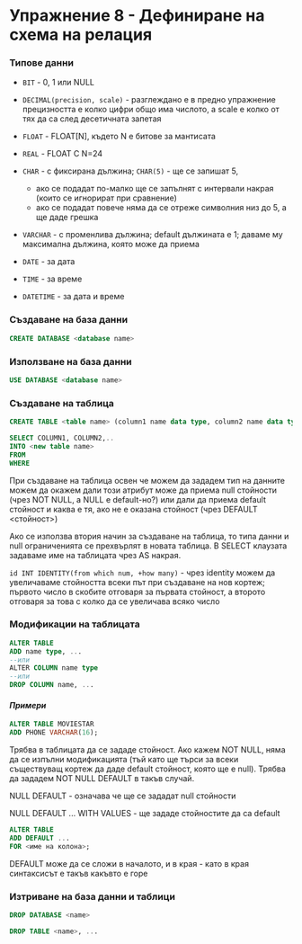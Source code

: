 # Упражнение 8 - Дефиниране на схема на релация

### Типове данни

- `BIT` - 0, 1 или NULL

- `DECIMAL(precision, scale)` - разглеждано е в предно упражнение
  прецизността е колко цифри общо има числото, а scale е колко от тях да са след десетичната запетая

- `FLOAT` - FLOAT[N], където N e битове за мантисата
- `REAL` - FLOAT С N=24
- `CHAR` - с фиксирана дължина;
  `CHAR(5)` - ще се запишат 5,
  - ако се подадат по-малко ще се запълнят с интервали накрая (които се игнорират при сравнение)
  - ако се подадат повече няма да се отреже символния низ до 5, а ще даде грешка
- `VARCHAR` - с променлива дължина; default дължината е 1; даваме му максимална дължина, която може да приема
- `DATE` - за дата
- `TIME` - за време
- `DATETIME` - за дата и време

### Създаване на база данни

```sql
CREATE DATABASE <database name>
```

### Използване на база данни

```sql
USE DATABASE <database name>
```

### Създаване на таблица

```sql
CREATE TABLE <table name> (column1 name data type, column2 name data type, ...)
```

```sql
SELECT COLUMN1, COLUMN2,..
INTO <new table name>
FROM
WHERE
```

При създаване на таблица освен че можем да зададем тип на данните можем да окажем дали този атрибут може да приема null стойности (чрез NOT NULL, a NULL е default-но?) или дали да приема default стойност и каква е тя, ако не е оказана стойност (чрез DEFAULT <стойност>) 

Ако се използва втория начин за създаване на таблица, то типа данни и null ограниченията се прехвърлят в новата таблица. В SELECT клаузата задаваме име на таблицата чрез AS накрая.

`id INT IDENTITY(from which num, +how many)` - чрез identity можем да увеличаваме стойността всеки път при създаване на нов кортеж; първото число в скобите отговаря за първата стойност, а второто отговаря за това с колко да се увеличава всяко число

### Мoдификации на таблицата

```sql
ALTER TABLE
ADD name type, ...
--или
АLTER COLUMN name type
--или
DROP COLUMN name, ...
```

#### *Примери*

```sql
ALTER TABLE MOVIESTAR
ADD PHONE VARCHAR(16);
```
Трябва в таблицата да се зададе стойност. Ако кажем NOT NULL, няма да се изпълни модификацията (тъй като ще търси за всеки съществуващ кортеж да даде default стойност, която ще е null). Трябва да зададем NOT NULL DEFAULT в такъв случай.

NULL DEFAULT - означава че ще се зададат null стойности

NULL DEFAULT ... WITH VALUES - ще зададе стойностите да са default

```sql
ALTER TABLE
ADD DEFAULT ...
FOR <име на колона>;
```
DEFAULT може да се сложи в началото, и в края - като в края синтаксисът е такъв какъвто е горе

### Изтриване на база данни и таблици

```sql
DROP DATABASE <name>
```

```sql
DROP TABLE <name>, ...
```
